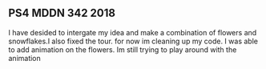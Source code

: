 ## PS4 MDDN 342 2018
I have desided to intergate my idea and make a combination of flowers and snowflakes.I also fixed the tour. for now im cleaning up my code. I was able to add animation on the flowers. Im still trying to play around with the animation